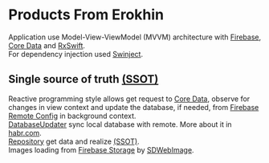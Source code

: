 # Products From Erokhin

Application use Model-View-ViewModel (MVVM) architecture with [Firebase](https://firebase.google.com/docs/ios/setup), [Core Data](https://developer.apple.com/documentation/coredata) and [RxSwift](https://github.com/ReactiveX/RxSwift).\
For dependency injection used [Swinject](https://github.com/Swinject/Swinject).

## Single source of truth [(SSOT)](https://en.wikipedia.org/wiki/Single_source_of_truth)

Reactive programming style allows get request to [Core Data](https://developer.apple.com/documentation/coredata), observe for changes in view context and update the database, if needed, from [Firebase Remote Config](https://firebase.google.com/docs/remote-config/use-config-ios) in background context.\
[DatabaseUpdater](https://github.com/alesat1215/ProductsFromErokhin-iOS/blob/master/ProductsFromErokhin/Data/DatabaseUpdater.swift) sync local database with remote. More about it in [habr.com](https://habr.com/ru/post/524508/).\
[Repository](https://github.com/alesat1215/ProductsFromErokhin-iOS/blob/master/ProductsFromErokhin/Data/Repository.swift) get data and realize [(SSOT)](https://en.wikipedia.org/wiki/Single_source_of_truth).\
Images loading from [Firebase Storage](https://firebase.google.com/docs/storage/ios/start) by [SDWebImage](https://github.com/SDWebImage/SDWebImage).
